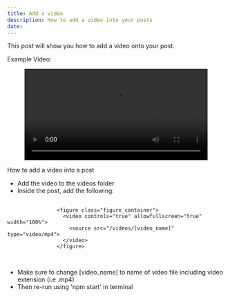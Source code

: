 ```yaml
---
title: Add a video
description: How to add a video into your posts
date:
---
```

This post will show you how to add a video onto your post.

Example Video:

<figure class="figure_container">
    <video controls="true" allowfullscreen="true" width="100%">
        <source src="/videos/test.mp4" type="video/mp4">
    </video>
</figure>

How to add a video into a post
<ul>
    <li>Add the video to the videos folder</li>
    <li>Inside the post, add the following:</li>
</ul>
<div class="design-example">
    <div class="code-snippet_preformatted" data-index="ex-1">
        <div class="app-code-snippet_macro"></div>
        <div class="app-code-snippet_container">
            <pre style="postition: relative;">
            <code class>
                <span class="hljs-tag">&lt<span class="hljs-name">figure</span> <span class="hljs-attr">class</span>=<span class="hljs-string">"figure_container"</span>&gt</span>
                <span class="hljs-tag">&nbsp &lt<span class="hljs-name">video</span> <span class="hljs-attr">controls</span>=<span class="hljs-string">"true"</span> <span class="hljs-attr">allowfullscreen</span>=<span class="hljs-string">"true"</span> <span class="hljs-attr">width</span>=<span class="hljs-string">"100%"</span>&gt</span>
                <span class="hljs-tag">&nbsp &nbsp &lt<span class="hljs-name">source</span> <span class="hljs-attr">src</span>=<span class="hljs-string">"/videos/[video_name]"</span> <span class="hljs-attr">type</span>=<span class="hljs-string">"video/mp4"</span>&gt</span>
                <span class="hljs-tag">&nbsp &lt&#47<span class="hljs-name">video</span>&gt</span>
                <span class="hljs-tag">&lt&#47<span class="hljs-name">figure</span>&gt</span>
            </code>
            </pre>
        </div>
    </div>
</div>
<ul>
    <li>Make sure to change [video_name] to name of video file including video extension (i.e .mp4)</li>
    <li>Then re-run using 'npm start' in terminal</li>
</ul>

